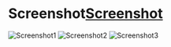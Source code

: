 # Screenshot[Screenshot](https://user-images.githubusercontent.com/48874755/189476708-9a5402b1-aff4-4f19-86ba-5c11c528b70d.JPG)
![Screenshot1](https://user-images.githubusercontent.com/48874755/189476827-5494558b-d193-492d-af00-271c2172ffe2.JPG)
![Screenshot2](https://user-images.githubusercontent.com/48874755/189476829-6eb82e2a-eb03-4462-96c5-fd7271b2f2e7.JPG)
![Screenshot3](https://user-images.githubusercontent.com/48874755/189476830-3d68203d-f6af-482d-a919-aa7288f475fa.JPG)
